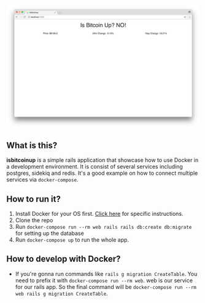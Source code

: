 ![isbitcoinup](./screenshot.png)

## What is this?
**isbitcoinup** is a simple rails application that showcase how to use Docker in
a development environment. It is consist of several services including postgres,
sidekiq and redis. It's a good example on how to connect multiple services via
`docker-compose`.

## How to run it?
  1. Install Docker for your OS first. [Click here](https://docs.docker.com/install/) for specific instructions.
  2. Clone the repo
  3. Run `docker-compose run --rm web rails rails db:create db:migrate` for
     setting up the database
  4. Run `docker-compose up` to run the whole app.

## How to develop with Docker?
  - If you're gonna run commands like `rails g migration CreateTable`. You
    need to prefix it with `docker-compose run --rm web`. web is our service
    for our rails app. So the final command will be `docker-compose run --rm
    web rails g migration CreateTable`.

